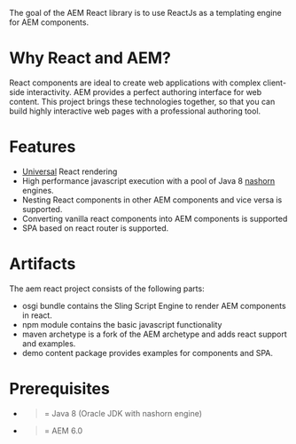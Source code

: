 The goal of the AEM React library is to use ReactJs as a templating engine for AEM components.

# Why React and AEM?

React components are ideal to create web applications with complex client-side interactivity. AEM provides a perfect authoring interface for web content.
This project brings these technologies together, so that you can build highly interactive web pages with a professional authoring tool.

# Features

- [Universal](http://www.2ality.com/2015/08/isomorphic-javascript.html) React rendering
- High performance javascript execution with a pool of Java 8 [nashorn](https://docs.oracle.com/javase/8/docs/technotes/guides/scripting/nashorn/) engines.
- Nesting React components in other AEM components and vice versa is supported.
- Converting vanilla react components into AEM components is supported
- SPA based on react router is supported.

# Artifacts

The aem react project consists of the following parts:

- osgi bundle contains the Sling Script Engine to render AEM components in react.
- npm module contains the basic javascript functionality
- maven archetype is a fork of the AEM archetype and adds react support and examples.
- demo content package provides examples for components and SPA.

# Prerequisites

- >= Java 8 (Oracle JDK with nashorn engine)
- >= AEM 6.0
